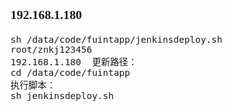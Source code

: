 <span  style="font-family: Simsun,serif; font-size: 17px; ">

### 192.168.1.180 

~~~
sh /data/code/fuintapp/jenkinsdeploy.sh
root/znkj123456
192.168.1.180  更新路径：
cd /data/code/fuintapp
执行脚本：
sh jenkinsdeploy.sh
~~~

</span>